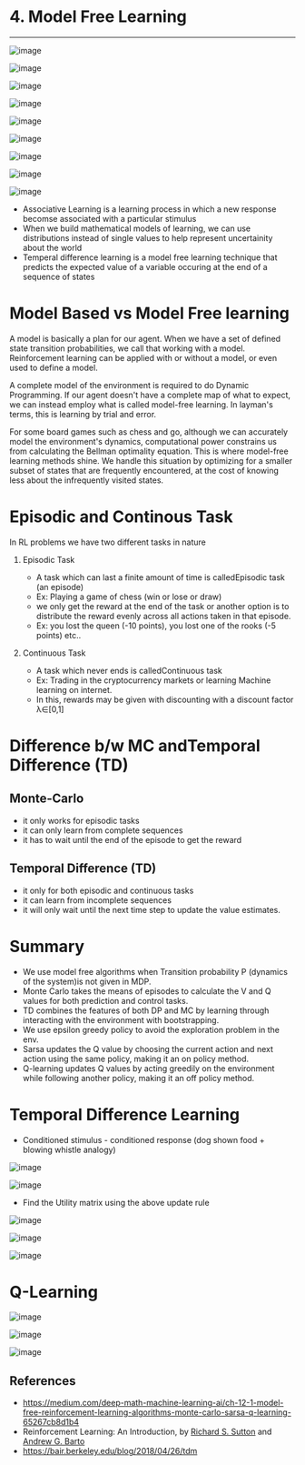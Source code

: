 # 4. Model Free Learning

---

![image](media/4.-Model-Free-Learning-image1.png)

![image](media/4.-Model-Free-Learning-image2.png)

![image](media/4.-Model-Free-Learning-image3.png)

![image](media/4.-Model-Free-Learning-image4.png)

![image](media/4.-Model-Free-Learning-image5.png)

![image](media/4.-Model-Free-Learning-image6.png)

![image](media/4.-Model-Free-Learning-image7.png)

![image](media/4.-Model-Free-Learning-image8.png)

![image](media/4.-Model-Free-Learning-image9.png)

- Associative Learning is a learning process in which a new response becomse associated with a particular stimulus
- When we build mathematical models of learning, we can use distributions instead of single values to help represent uncertainity about the world
- Temperal difference learning is a model free learning technique that predicts the expected value of a variable occuring at the end of a sequence of states

# Model Based vs Model Free learning

A model is basically a plan for our agent. When we have a set of defined state transition probabilities, we call that working with a model. Reinforcement learning can be applied with or without a model, or even used to define a model.

A complete model of the environment is required to do Dynamic Programming. If our agent doesn't have a complete map of what to expect, we can instead employ what is called model-free learning. In layman's terms, this is learning by trial and error.

For some board games such as chess and go, although we can accurately model the environment's dynamics, computational power constrains us from calculating the Bellman optimality equation. This is where model-free learning methods shine. We handle this situation by optimizing for a smaller subset of states that are frequently encountered, at the cost of knowing less about the infrequently visited states.

# Episodic and Continous Task

In RL problems we have two different tasks in nature

1. Episodic Task
    - A task which can last a finite amount of time is calledEpisodic task (an episode)
    - Ex: Playing a game of chess (win or lose or draw)
    - we only get the reward at the end of the task or another option is to distribute the reward evenly across all actions taken in that episode.
    - Ex: you lost the queen (-10 points), you lost one of the rooks (-5 points) etc..

2. Continuous Task
    - A task which never ends is calledContinuous task
    - Ex: Trading in the cryptocurrency markets or learning Machine learning on internet.
    - In this, rewards may be given with discounting with a discount factor λ∈[0,1]

# Difference b/w MC andTemporal Difference (TD)

## Monte-Carlo

- it only works for episodic tasks
- it can only learn from complete sequences
- it has to wait until the end of the episode to get the reward

## Temporal Difference (TD)

- it only for both episodic and continuous tasks
- it can learn from incomplete sequences
- it will only wait until the next time step to update the value estimates.

# Summary

- We use model free algorithms when Transition probability P (dynamics of the system)is not given in MDP.
- Monte Carlo takes the means of episodes to calculate the V and Q values for both prediction and control tasks.
- TD combines the features of both DP and MC by learning through interacting with the environment with bootstrapping.
- We use epsilon greedy policy to avoid the exploration problem in the env.
- Sarsa updates the Q value by choosing the current action and next action using the same policy, making it an on policy method.
- Q-learning updates Q values by acting greedily on the environment while following another policy, making it an off policy method.

# Temporal Difference Learning

- Conditioned stimulus - conditioned response (dog shown food + blowing whistle analogy)

![image](media/4.-Model-Free-Learning-image10.png)

![image](media/4.-Model-Free-Learning-image11.png)

- Find the Utility matrix using the above update rule

![image](media/4.-Model-Free-Learning-image12.png)

![image](media/4.-Model-Free-Learning-image13.png)

![image](media/4.-Model-Free-Learning-image14.png)

# Q-Learning

![image](media/4.-Model-Free-Learning-image15.png)

![image](media/4.-Model-Free-Learning-image16.png)

![image](media/4.-Model-Free-Learning-image17.png)

## References

- <https://medium.com/deep-math-machine-learning-ai/ch-12-1-model-free-reinforcement-learning-algorithms-monte-carlo-sarsa-q-learning-65267cb8d1b4>
- Reinforcement Learning: An Introduction, by [Richard S. Sutton](http://incompleteideas.net/index.html) and [Andrew G. Barto](http://www-anw.cs.umass.edu/~barto/)
- <https://bair.berkeley.edu/blog/2018/04/26/tdm>
